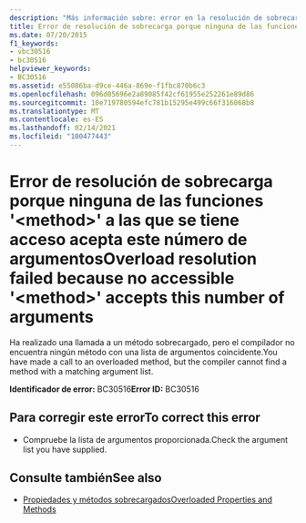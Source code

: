 ```yaml
---
description: "Más información sobre: error en la resolución de sobrecarga porque ningún ' <method> ' accesible acepta este número de argumentos"
title: Error de resolución de sobrecarga porque ninguna de las funciones '<method>' a las que se tiene acceso acepta este número de argumentos
ms.date: 07/20/2015
f1_keywords:
- vbc30516
- bc30516
helpviewer_keywords:
- BC30516
ms.assetid: e55086ba-d9ce-446a-869e-f1fbc870b6c3
ms.openlocfilehash: 096d05696e2a89085f42cf61955e252261e89d86
ms.sourcegitcommit: 10e719780594efc781b15295e499c66f316068b8
ms.translationtype: MT
ms.contentlocale: es-ES
ms.lasthandoff: 02/14/2021
ms.locfileid: "100477443"
---
```

# <a name="overload-resolution-failed-because-no-accessible-method-accepts-this-number-of-arguments"></a><span data-ttu-id="10850-103">Error de resolución de sobrecarga porque ninguna de las funciones '\<method>' a las que se tiene acceso acepta este número de argumentos</span><span class="sxs-lookup"><span data-stu-id="10850-103">Overload resolution failed because no accessible '\<method>' accepts this number of arguments</span></span>

<span data-ttu-id="10850-104">Ha realizado una llamada a un método sobrecargado, pero el compilador no encuentra ningún método con una lista de argumentos coincidente.</span><span class="sxs-lookup"><span data-stu-id="10850-104">You have made a call to an overloaded method, but the compiler cannot find a method with a matching argument list.</span></span>  
  
 <span data-ttu-id="10850-105">**Identificador de error:** BC30516</span><span class="sxs-lookup"><span data-stu-id="10850-105">**Error ID:** BC30516</span></span>  
  
## <a name="to-correct-this-error"></a><span data-ttu-id="10850-106">Para corregir este error</span><span class="sxs-lookup"><span data-stu-id="10850-106">To correct this error</span></span>  
  
- <span data-ttu-id="10850-107">Compruebe la lista de argumentos proporcionada.</span><span class="sxs-lookup"><span data-stu-id="10850-107">Check the argument list you have supplied.</span></span>  
  
## <a name="see-also"></a><span data-ttu-id="10850-108">Consulte también</span><span class="sxs-lookup"><span data-stu-id="10850-108">See also</span></span>

- [<span data-ttu-id="10850-109">Propiedades y métodos sobrecargados</span><span class="sxs-lookup"><span data-stu-id="10850-109">Overloaded Properties and Methods</span></span>](../programming-guide/language-features/objects-and-classes/overloaded-properties-and-methods.md)
